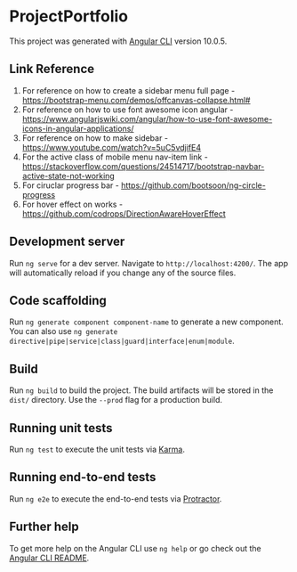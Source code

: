 # ProjectPortfolio

This project was generated with [Angular CLI](https://github.com/angular/angular-cli) version 10.0.5.

## Link Reference
1. For reference on how to create a sidebar menu full page - https://bootstrap-menu.com/demos/offcanvas-collapse.html#
2. For reference on how to use font awesome icon angular - https://www.angularjswiki.com/angular/how-to-use-font-awesome-icons-in-angular-applications/
3. For reference on how to make sidebar - https://www.youtube.com/watch?v=5uC5vdjifE4
4. For the active class of mobile menu nav-item link - https://stackoverflow.com/questions/24514717/bootstrap-navbar-active-state-not-working
5. For ciruclar progress bar - https://github.com/bootsoon/ng-circle-progress
6. For hover effect on works - https://github.com/codrops/DirectionAwareHoverEffect

## Development server

Run `ng serve` for a dev server. Navigate to `http://localhost:4200/`. The app will automatically reload if you change any of the source files.

## Code scaffolding

Run `ng generate component component-name` to generate a new component. You can also use `ng generate directive|pipe|service|class|guard|interface|enum|module`.

## Build

Run `ng build` to build the project. The build artifacts will be stored in the `dist/` directory. Use the `--prod` flag for a production build.

## Running unit tests

Run `ng test` to execute the unit tests via [Karma](https://karma-runner.github.io).

## Running end-to-end tests

Run `ng e2e` to execute the end-to-end tests via [Protractor](http://www.protractortest.org/).

## Further help

To get more help on the Angular CLI use `ng help` or go check out the [Angular CLI README](https://github.com/angular/angular-cli/blob/master/README.md).

